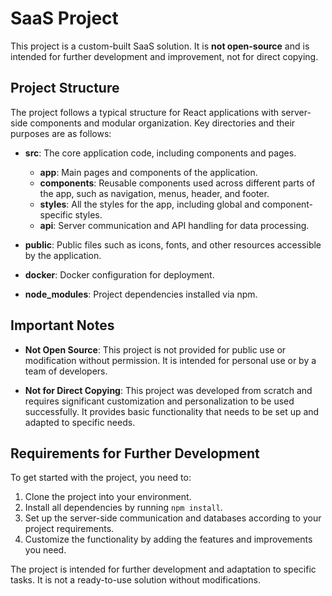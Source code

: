 # SaaS Project

This project is a custom-built SaaS solution. It is **not open-source** and is intended for further development and improvement, not for direct copying.

## Project Structure

The project follows a typical structure for React applications with server-side components and modular organization. Key directories and their purposes are as follows:

- **src**: The core application code, including components and pages.
  - **app**: Main pages and components of the application.
  - **components**: Reusable components used across different parts of the app, such as navigation, menus, header, and footer.
  - **styles**: All the styles for the app, including global and component-specific styles.
  - **api**: Server communication and API handling for data processing.

- **public**: Public files such as icons, fonts, and other resources accessible by the application.
- **docker**: Docker configuration for deployment.
- **node_modules**: Project dependencies installed via npm.

## Important Notes

- **Not Open Source**: This project is not provided for public use or modification without permission. It is intended for personal use or by a team of developers.

- **Not for Direct Copying**: This project was developed from scratch and requires significant customization and personalization to be used successfully. It provides basic functionality that needs to be set up and adapted to specific needs.

## Requirements for Further Development

To get started with the project, you need to:
1. Clone the project into your environment.
2. Install all dependencies by running `npm install`.
3. Set up the server-side communication and databases according to your project requirements.
4. Customize the functionality by adding the features and improvements you need.

The project is intended for further development and adaptation to specific tasks. It is not a ready-to-use solution without modifications.